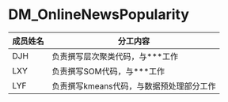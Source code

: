 # DM_OnlineNewsPopularity

| 成员姓名 | 分工内容                                 |
| -------- | ---------------------------------------- |
| DJH      | 负责撰写层次聚类代码，与***工作          |
| LXY      | 负责撰写SOM代码，与***工作               |
| LYF      | 负责撰写kmeans代码，与数据预处理部分工作 |
